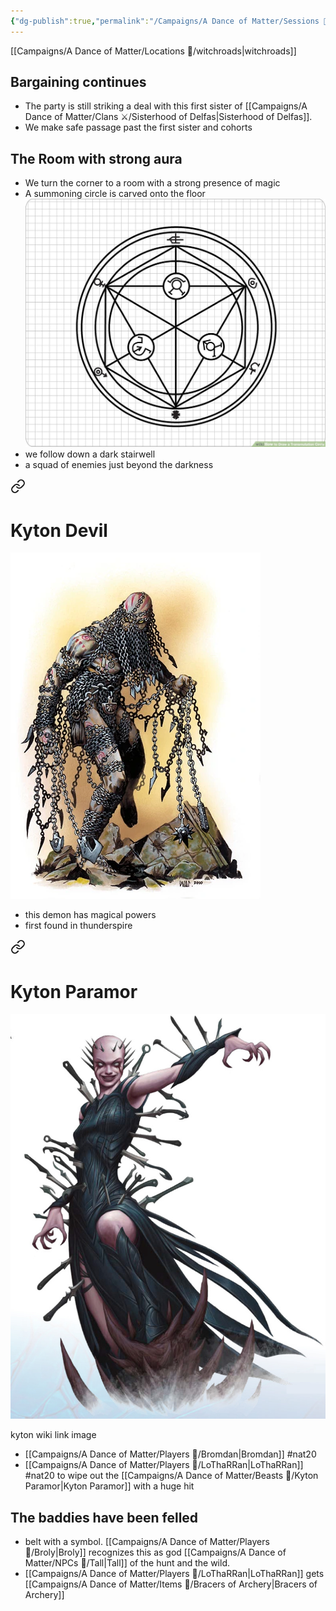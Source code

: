 ```yaml
---
{"dg-publish":true,"permalink":"/Campaigns/A Dance of Matter/Sessions 📝/Session 1026/"}
---
```



[[Campaigns/A Dance of Matter/Locations 📌/witchroads\|witchroads]]
## Bargaining continues
- The party is still striking a deal with this first sister of [[Campaigns/A Dance of Matter/Clans ⚔/Sisterhood of Delfas\|Sisterhood of Delfas]]. 
- We make safe passage past the first sister and cohorts 

## The Room with strong aura
- We turn the corner to a room with a strong presence of magic
- A summoning circle is carved onto the floor
![attachments/summoning-circle.jpg|summoning-circle|400](/img/user/attachments/summoning-circle.jpg)
- we follow down a dark stairwell
- a squad of enemies just beyond the darkness

<div class="transclusion internal-embed is-loaded"><a class="markdown-embed-link" href="/campaigns/a-dance-of-matter/np-cs/kyton-devil/" aria-label="Open link"><svg xmlns="http://www.w3.org/2000/svg" width="24" height="24" viewBox="0 0 24 24" fill="none" stroke="currentColor" stroke-width="2" stroke-linecap="round" stroke-linejoin="round" class="svg-icon lucide-link"><path d="M10 13a5 5 0 0 0 7.54.54l3-3a5 5 0 0 0-7.07-7.07l-1.72 1.71"></path><path d="M14 11a5 5 0 0 0-7.54-.54l-3 3a5 5 0 0 0 7.07 7.07l1.71-1.71"></path></svg></a><div class="markdown-embed">

<div class="markdown-embed-title">

# Kyton Devil

</div>



![kyton_devil | 200](/img/user/attachments/kyton_devil.webp)
- this demon has magical powers
- first found in thunderspire

</div></div>



<div class="transclusion internal-embed is-loaded"><a class="markdown-embed-link" href="/campaigns/a-dance-of-matter/beasts/kyton-paramor/" aria-label="Open link"><svg xmlns="http://www.w3.org/2000/svg" width="24" height="24" viewBox="0 0 24 24" fill="none" stroke="currentColor" stroke-width="2" stroke-linecap="round" stroke-linejoin="round" class="svg-icon lucide-link"><path d="M10 13a5 5 0 0 0 7.54.54l3-3a5 5 0 0 0-7.07-7.07l-1.72 1.71"></path><path d="M14 11a5 5 0 0 0-7.54-.54l-3 3a5 5 0 0 0 7.07 7.07l1.71-1.71"></path></svg></a><div class="markdown-embed">

<div class="markdown-embed-title">

# Kyton Paramor

</div>



![attachments/Kyton_Paramore.jpg| Kyton_Paramore ](/img/user/attachments/Kyton_Paramore.jpg)

kyton wiki link image

</div></div>


- [[Campaigns/A Dance of Matter/Players 👤/Bromdan\|Bromdan]] #nat20 
- [[Campaigns/A Dance of Matter/Players 👤/LoThaRRan\|LoThaRRan]] #nat20  to wipe out the [[Campaigns/A Dance of Matter/Beasts 🐻/Kyton Paramor\|Kyton Paramor]] with a huge hit

## The baddies have been felled 
- belt with a symbol. [[Campaigns/A Dance of Matter/Players 👤/Broly\|Broly]] recognizes this as god [[Campaigns/A Dance of Matter/NPCs 🤖/Tall\|Tall]] of the hunt and the wild. 
- [[Campaigns/A Dance of Matter/Players 👤/LoThaRRan\|LoThaRRan]] gets [[Campaigns/A Dance of Matter/Items 💍/Bracers of Archery\|Bracers of Archery]]